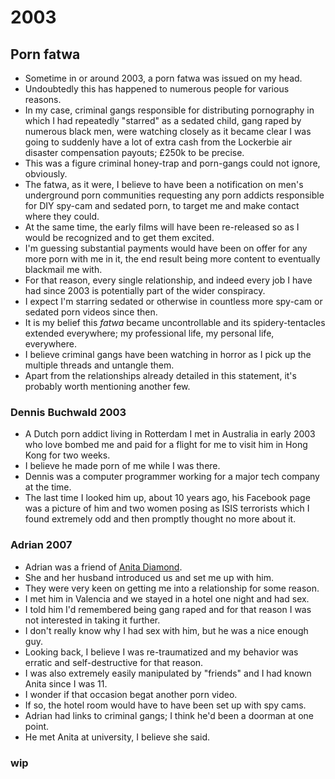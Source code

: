# 2003

## Porn fatwa

- Sometime in or around 2003, a porn fatwa was issued on my head.
- Undoubtedly this has happened to numerous people for various reasons.
- In my case, criminal gangs responsible for distributing pornography in which I had repeatedly "starred" as a sedated child, gang raped by numerous black men, were watching closely as it became clear I was going to suddenly have a lot of extra cash from the Lockerbie air disaster compensation payouts; £250k to be precise.
- This was a figure criminal honey-trap and porn-gangs could not ignore, obviously.
- The fatwa, as it were, I believe to have been a notification on men's underground porn communities requesting any porn addicts responsible for DIY spy-cam and sedated porn, to target me and make contact where they could.
- At the same time, the early films will have been re-released so as I would be recognized and to get them excited.
- I'm guessing substantial payments would have been on offer for any more porn with me in it, the end result being more content to eventually blackmail me with.
- For that reason, every single relationship, and indeed every job I have had since 2003 is potentially part of the wider conspiracy.
- I expect I'm starring sedated or otherwise in countless more spy-cam or sedated porn videos since then.
- It is my belief this *fatwa* became uncontrollable and its spidery-tentacles extended everywhere; my professional life, my personal life, everywhere.
- I believe criminal gangs have been watching in horror as I pick up the multiple threads and untangle them.
- Apart from the relationships already detailed in this statement, it's probably worth mentioning another few.

### Dennis Buchwald 2003

- A Dutch porn addict living in Rotterdam I met in Australia in early 2003 who love bombed me and paid for a flight for me to visit him in Hong Kong for two weeks.
- I believe he made porn of me while I was there.
- Dennis was a computer programmer working for a major tech company at the time.
- The last time I looked him up, about 10 years ago, his Facebook page was a picture of him and two women posing as ISIS terrorists which I found extremely odd and then promptly thought no more about it.

### Adrian 2007

- Adrian was a friend of [Anita Diamond](../early-years/2006.md#guardian-soulmates).
- She and her husband introduced us and set me up with him.
- They were very keen on getting me into a relationship for some reason.
- I met him in Valencia and we stayed in a hotel one night and had sex.
- I told him I'd remembered being gang raped and for that reason I was not interested in taking it further.
- I don't really know why I had sex with him, but he was a nice enough guy.
- Looking back, I believe I was re-traumatized and my behavior was erratic and self-destructive for that reason.
- I was also extremely easily manipulated by "friends" and I had known Anita since I was 11.
- I wonder if that occasion begat another porn video.
- If so, the hotel room would have to have been set up with spy cams.
- Adrian had links to criminal gangs; I think he'd been a doorman at one point. 
- He met Anita at university, I believe she said.

### wip
